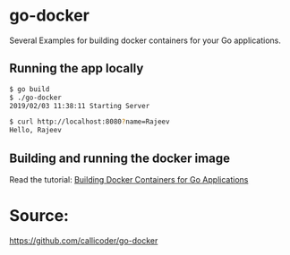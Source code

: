 # go-docker 

Several Examples for building docker containers for your Go applications.

## Running the app locally

```bash
$ go build
$ ./go-docker
2019/02/03 11:38:11 Starting Server
```

```bash
$ curl http://localhost:8080?name=Rajeev
Hello, Rajeev
```

## Building and running the docker image

Read the tutorial: [Building Docker Containers for Go Applications](https://www.callicoder.com/docker-golang-image-container-example/) 


# Source: 
https://github.com/callicoder/go-docker